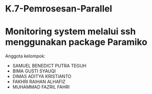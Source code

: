# K.7-Pemrosesan-Parallel
# Monitoring system melalui ssh menggunakan package Paramiko
Anggota kelompok:
- SAMUEL BENEDICT PUTRA TEGUH
- BIMA GUSTI SYAUQI
- DIMAS ADITYA KRISTIANTO
- FAKHRI RAIHAN ALHAFIZ
- MUHAMMAD FAZRIL FAHRI
